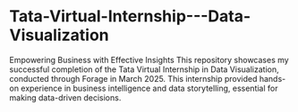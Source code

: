 # Tata-Virtual-Internship---Data-Visualization
Empowering Business with Effective Insights This repository showcases my successful completion of the Tata Virtual Internship in Data Visualization, conducted through Forage in March 2025. This internship provided hands-on experience in business intelligence and data storytelling, essential for making data-driven decisions.
